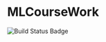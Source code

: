 # MLCourseWork

![Build Status Badge](https://mar3ek.visualstudio.com/_apis/public/build/definitions/2cecbfa4-093a-4d60-acb4-f70aa12be70d/1/badge)
